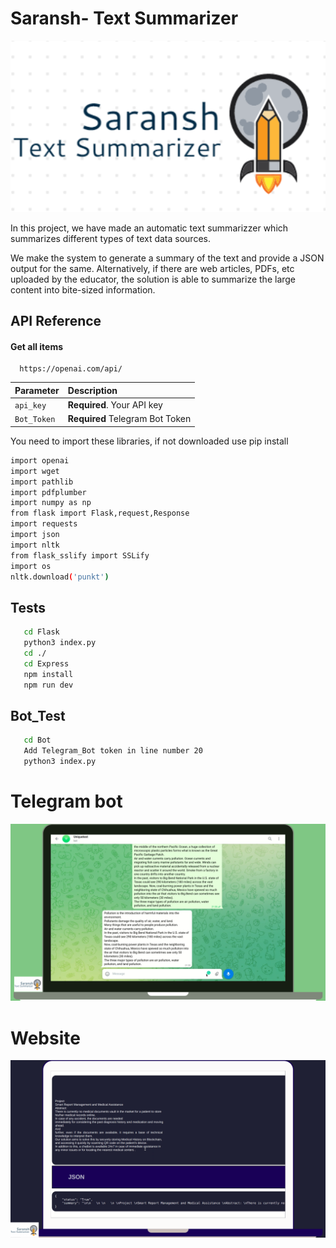 #  Saransh- Text Summarizer

<img src="Media/Screenshot (499).png"></img><br>

In this project, we have made an automatic text summarizzer which summarizes different types of text data sources.

 We make the system to generate a summary of the text and provide a JSON output for the same. Alternatively, if there are web articles, PDFs, etc uploaded by the educator, the solution is able to summarize the large content into bite-sized information.


## API Reference

#### Get all items

```http
  https://openai.com/api/
```

| Parameter |Description                |
| :-------- |:------------------------- |
| `api_key` | **Required**. Your API key |
| `Bot_Token` | **Required** Telegram Bot Token |   

You need to import these libraries, if not downloaded use pip install
```bash
import openai
import wget
import pathlib
import pdfplumber
import numpy as np
from flask import Flask,request,Response
import requests
import json
import nltk
from flask_sslify import SSLify
import os
nltk.download('punkt')
```
## Tests



```bash
   cd Flask
   python3 index.py
   cd ./
   cd Express
   npm install
   npm run dev
```
 
## Bot_Test
 ```bash
    cd Bot
    Add Telegram_Bot token in line number 20
    python3 index.py
 ``` 
 
#  Telegram bot

<img src="Media/Screenshot (501).png"></img><br>

#  Website

<img src="Media/Screenshot (502).png"></img><br>
